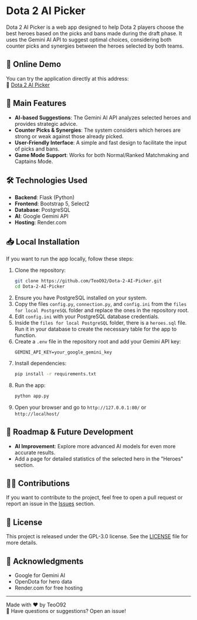# Dota 2 AI Picker

Dota 2 AI Picker is a web app designed to help Dota 2 players choose the best heroes based on the picks and bans made during the draft phase. It uses the Gemini AI API to suggest optimal choices, considering both counter picks and synergies between the heroes selected by both teams.

## 🚀 Online Demo

You can try the application directly at this address:\
🔗 [Dota 2 AI Picker](https://dota-2-ai-picker.onrender.com/)

## 📌 Main Features

- **AI-based Suggestions**: The Gemini AI API analyzes selected heroes and provides strategic advice.
- **Counter Picks & Synergies**: The system considers which heroes are strong or weak against those already picked.
- **User-Friendly Interface**: A simple and fast design to facilitate the input of picks and bans.
- **Game Mode Support**: Works for both Normal/Ranked Matchmaking and Captains Mode.

## 🛠️ Technologies Used

- **Backend**: Flask (Python)
- **Frontend**: Bootstrap 5, Select2
- **Database**: PostgreSQL
- **AI**: Google Gemini API
- **Hosting**: Render.com

## 📥 Local Installation

If you want to run the app locally, follow these steps:

1. Clone the repository:
   ```bash
   git clone https://github.com/TeoO92/Dota-2-AI-Picker.git
   cd Dota-2-AI-Picker
   ```
2. Ensure you have PostgreSQL installed on your system.
3. Copy the files `config.py`, `connection.py`, and `config.ini` from the `files for local PostgreSQL` folder and replace the ones in the repository root.
4. Edit `config.ini` with your PostgreSQL database credentials.
5. Inside the `files for local PostgreSQL` folder, there is a `heroes.sql` file. Run it in your database to create the necessary table for the app to function.
6. Create a `.env` file in the repository root and add your Gemini API key:
   ```
   GEMINI_API_KEY=your_google_gemini_key
   ```
7. Install dependencies:
   ```bash
   pip install -r requirements.txt
   ```
8. Run the app:
   ```bash
   python app.py
   ```
9. Open your browser and go to `http://127.0.0.1:80/` or `http://localhost/`

## 🚀 Roadmap & Future Development

- **AI Improvement**: Explore more advanced AI models for even more accurate results.
- Add a page for detailed statistics of the selected hero in the "Heroes" section.

## 🧑‍💻 Contributions

If you want to contribute to the project, feel free to open a pull request or report an issue in the [Issues](https://github.com/TeoO92/Dota-2-AI-Picker/issues) section.

## 📜 License

This project is released under the GPL-3.0 license. See the [LICENSE](LICENSE) file for more details.

## 🙌 Acknowledgments

- Google for Gemini AI
- OpenDota for hero data
- Render.com for free hosting

---

Made with ❤️ by TeoO92\
📧 Have questions or suggestions? Open an issue!

